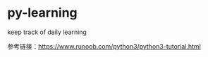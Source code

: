 # py-learning
keep track of daily learning

参考链接：https://www.runoob.com/python3/python3-tutorial.html
